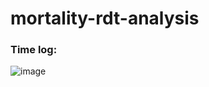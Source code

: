 ﻿# mortality-rdt-analysis
### Time log: 
![image](https://github.com/erwinschrodinger1/mortality-rdt-analysis/assets/81609547/05325011-a309-4168-ade6-c62ea7a60cee)
